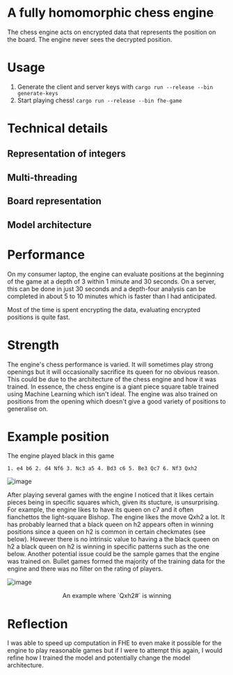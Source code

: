 # A fully homomorphic chess engine
The chess engine acts on encrypted data that represents the position on the board. The engine never sees the decrypted position.
# Usage
1. Generate the client and server keys with `cargo run --release --bin generate-keys`
2. Start playing chess! `cargo run --release --bin fhe-game`

# Technical details
## Representation of integers
## Multi-threading
## Board representation
## Model architecture

# Performance
On my consumer laptop, the engine can evaluate positions at the beginning of the game at a depth of 3 within 1 minute and 30 seconds. On a server, this can be done in just 30 seconds and a depth-four analysis can be completed in about 5 to 10 minutes which is faster than I had anticipated.

Most of the time is spent encrypting the data, evaluating encrypted positions is quite fast.

# Strength

The engine's chess performance is varied. It will sometimes play strong openings but it will occasionally sacrifice its queen for no obvious reason. This could be due to the architecture of the chess engine and how it was trained. In essence, the chess engine is a giant piece square table trained using Machine Learning which isn't ideal. The engine was also trained on positions from the opening which doesn't give a good variety of positions to generalise on.

# Example position
The engine played black in this game
```
1. e4 b6 2. d4 Nf6 3. Nc3 a5 4. Bd3 c6 5. Be3 Qc7 6. Nf3 Qxh2
```
![image](https://user-images.githubusercontent.com/18627392/209901821-2a498884-7e2b-4f89-83cc-cda9dc003fa3.png)

After playing several games with the engine I noticed that it likes certain pieces being in specific squares which, given its stucture, is unsurprising. For example, the engine likes to have its queen on c7 and it often fianchettos the light-square Bishop. The engine likes the move Qxh2 a lot. It has probably learned that a black queen on h2 appears often in winning positions since a queen on h2 is common in certain checkmates (see below). However there is no intrinsic value to having a the black queen on h2 a black queen on h2 is winning in specific patterns such as the one below. Another potential issue could be the sample games that the engine was trained on. Bullet games formed the majority of the training data for the engine and there was no filter on the rating of players.

![image](https://user-images.githubusercontent.com/18627392/209902375-480f9bef-c8b4-444c-85e4-01ae5b02a599.png)
<center>An example where `Qxh2#` is winning</center>

# Reflection
I was able to speed up computation in FHE to even make it possible for the engine to play reasonable games but if I were to attempt this again, I would refine how I trained the model and potentially change the model architecture.
